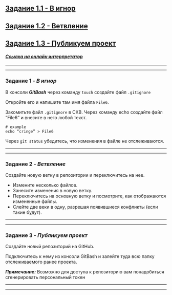 ## [Задание 1.1 - В игнор](#task_1)
## [Задание 1.2 - Ветвление](#task_2)
## [Задание 1.3 - Публикуем проект](#task_3)

#### [_Ссылка на онлайн интерпретатор_](https://www.online-python.com/)
_________________________________________
_________________________________________

### Задание 1 - _В игнор_ <a name="task_1"></a>
В консоли **_GitBash_** через команду `touch` создайте файл `.gitignore`

Откройте его и напишите там имя файла `File6`. 

Закомитьте файл `.gitignore` в СКВ.
Через команду echo создайте файл “File6” и внесите в него любой текст. 
```shell
# example
echo “cringe” > File6
```
Через `git status` убедитесь, что изменения в файле не отслеживаются.
________________________________________
_________________________________________
### Задание 2 - _Ветвление_ <a name="task_2"></a>

Создайте новую ветку в репозитории и переключитесь на нее.  
- Измените несколько файлов. 
- Занесите изменения в новую ветку. 
- Переключитесь на основную ветку и посмотрите, как отображаются измененные файлы. 
- Слейте две веки в одну, разрешая появившиеся конфликты (если такие будут).

________________________________________
_________________________________________

### Задание 3 - _Публикуем проект_ <a name="task_3"></a>
Создайте новый репозиторий на GitHub. 

Подключитесь к нему из консоли GitBash и залейте туда всю папку отслеживаемого ранее проекта.

**_Примечание:_** Возможно для доступа к репозиторию вам понадобиться сгенерировать персональный токен

________________________________________
_________________________________________